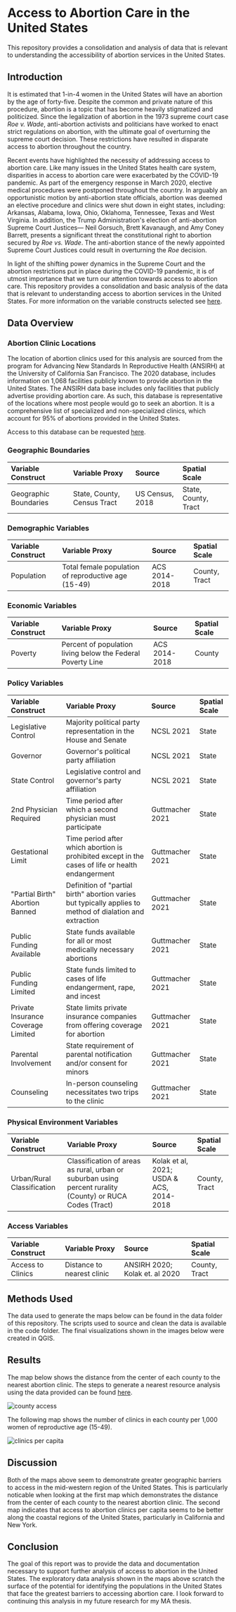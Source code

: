 # Access to Abortion Care in the United States

This repository provides a consolidation and analysis of data that is relevant to understanding the accessibility of abortion services in the United States.  

## Introduction
It is estimated that 1-in-4 women in the United States will have an abortion by the age of forty-five. Despite the common and private nature of this procedure, abortion is a topic that has become heavily stigmatized and politicized. Since the legalization of abortion in the 1973 supreme court case *Roe v. Wade*, anti-abortion activists and politicians have worked to enact strict regulations on abortion, with the ultimate goal of overturning the supreme court decision. These restrictions have resulted in disparate access to abortion throughout the country.

Recent events have highlighted the necessity of addressing access to abortion care. Like many issues in the United States health care system, disparities in access to abortion care were exacerbated by the COVID-19 pandemic. As part of the emergency response in March 2020, elective medical procedures were postponed throughout the country. In arguably an opportunistic motion by anti-abortion state officials, abortion was deemed an elective procedure and clinics were shut down in eight states, including: Arkansas, Alabama, Iowa, Ohio, Oklahoma, Tennessee, Texas and West Virginia. In addition, the Trump Administration's election of anti-abortion Supreme Court Justices— Neil Gorsuch, Brett Kavanaugh, and Amy Coney Barrett, presents a significant threat the constitutional right to abortion secured by *Roe vs. Wade*. The anti-abortion stance of the newly appointed Supreme Court Justices could result in overturning the *Roe* decision. 

In light of the shifting power dynamics in the Supreme Court and the abortion restrictions put in place during the COVID-19 pandemic, it is of utmost importance that we turn our attention towards access to abortion care. This repository provides a consolidation and basic analysis of the data that is relevant to understanding access to abortion services in the United States. For more information on the variable constructs selected see [here](https://github.com/sterlingfearing/abortion-access/blob/main/keyFactors.md). 

## Data Overview

### Abortion Clinic Locations
The location of abortion clinics used for this analysis are sourced from the program for Advancing New Standards In Reproductive Health (ANSIRH) at the University of California San Francisco. The 2020 database, includes information on 1,068 facilities publicly known to provide abortion in the United States. The ANSIRH data base includes only facilities that publicly advertise providing abortion care. As such, this database is representative of the locations where most people would go to seek an abortion. It is a comprehensive list of specialized and non-specialized clinics, which account for 95% of abortions provided in the United States.

Access to this database can be requested [here](http://abortionfacilitydatabase.org).

### Geographic Boundaries
| Variable Construct | Variable Proxy | Source | Spatial Scale |
| :----------------- | :------------- | :----- | :------------ | 
| Geographic Boundaries | State, County, Census Tract | US Census, 2018 | State, County, Tract |

### Demographic Variables
| Variable Construct | Variable Proxy | Source | Spatial Scale |
| :----------------- | :------------- | :----- | :------------ | 
| Population | Total female population of reproductive age (15-49) | ACS 2014-2018 | County, Tract |

### Economic Variables
| Variable Construct | Variable Proxy | Source | Spatial Scale |
| :----------------- | :------------- | :----- | :------------ | 
| Poverty | Percent of population living below the Federal Poverty Line | ACS 2014-2018 | County |

### Policy Variables
| Variable Construct | Variable Proxy | Source | Spatial Scale |
| :----------------- | :------------- | :----- | :------------ | 
| Legislative Control | Majority political party representation in the House and Senate | NCSL 2021 | State |
| Governor | Governor's political party affiliation | NCSL 2021 | State |
| State Control | Legislative control and governor's party affiliation  | NCSL 2021 | State |
| 2nd Physician Required | Time period after which a second physician must participate | Guttmacher 2021 | State |
| Gestational Limit | Time period after which abortion is prohibited except in the cases of life or health endangerment | Guttmacher 2021 | State |
| "Partial Birth" Abortion Banned | Definition of "partial birth" abortion varies but typically applies to method of dialation and extraction | Guttmacher 2021 | State |
| Public Funding Available | State funds available for all or most medically necessary abortions | Guttmacher 2021 | State |
| Public Funding Limited | State funds limited to cases of life endangerment, rape, and incest | Guttmacher 2021 | State |
| Private Insurance Coverage Limited | State limits private insurance companies from offering coverage for abortion | Guttmacher 2021 | State |
| Parental Involvement | State requirement of parental notification and/or consent for minors | Guttmacher 2021 | State |
| Counseling | In-person counseling necessitates two trips to the clinic | Guttmacher 2021 | State |

### Physical Environment Variables
| Variable Construct | Variable Proxy | Source | Spatial Scale |
| :----------------- | :------------- | :----- | :------------ | 
| Urban/Rural Classification | Classification of areas as rural, urban or suburban using percent rurality (County) or RUCA Codes (Tract) | Kolak et al, 2021; USDA & ACS, 2014-2018 | County, Tract |

### Access Variables
| Variable Construct | Variable Proxy | Source | Spatial Scale |
| :----------------- | :------------- | :----- | :------------ | 
| Access to Clinics | Distance to nearest clinic | ANSIRH 2020; Kolak et. al 2020 | County, Tract |

## Methods Used
The data used to generate the maps below can be found in the data folder of this repository. The scripts used to source and clean the data is available in the code folder. The final visualizations shown in the images below were created in QGIS. 

## Results

The map below shows the distance from the center of each county to the nearest abortion clinic. The steps to generate a nearest resource analysis using the data provided can be found [here](https://geodacenter.github.io/opioid-environment-toolkit/centroid-access-tutorial.html). 


![county access](QGISmaps/accessCounty.jpg)



The following map shows the number of clinics in each county per 1,000 women of reproductive age (15-49). 


![clinics per capita](QGISmaps/clinicsPer1000Pop.jpg)


## Discussion

Both of the maps above seem to demonstrate greater geographic barriers to access in the mid-western region of the United States. This is particularly noticable when looking at the first map which demonstrates the distance from the center of each county to the nearest abortion clinic. The second map indicates that access to abortion clinics per capita seems to be better along the coastal regions of the United States, particularly in California and New York. 

## Conclusion

The goal of this report was to provide the data and documentation necessary to support further analysis of access to abortion in the United States. The exploratory data analysis shown in the maps above scratch the surface of the potential for identifying the populations in the United States that face the greatest barriers to accessing abortion care. I look forward to continuing this analysis in my future research for my MA thesis. 


